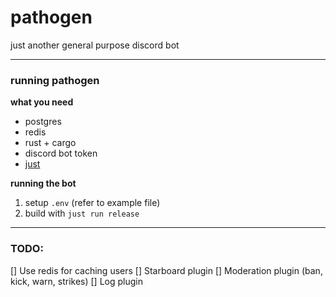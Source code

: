 # pathogen
just another general purpose discord bot

---
### running pathogen
**what you need**
- postgres
- redis
- rust + cargo
- discord bot token
- [just](https://github.com/casey/just)

**running the bot**
1. setup `.env` (refer to example file)
2. build with `just run release`

---
### TODO:
[] Use redis for caching users
[] Starboard plugin
[] Moderation plugin (ban, kick, warn, strikes)
[] Log plugin
